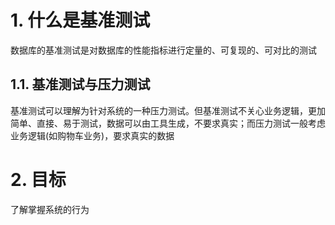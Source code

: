 # 1. 什么是基准测试
数据库的基准测试是对数据库的性能指标进行定量的、可复现的、可对比的测试
## 1.1. 基准测试与压力测试
基准测试可以理解为针对系统的一种压力测试。但基准测试不关心业务逻辑，更加简单、直接、易于测试，数据可以由工具生成，不要求真实；而压力测试一般考虑业务逻辑(如购物车业务)，要求真实的数据
# 2. 目标
了解掌握系统的行为
